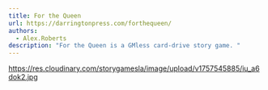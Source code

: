```yaml
---
title: For the Queen
url: https://darringtonpress.com/forthequeen/
authors:
  - Alex.Roberts
description: "For the Queen is a GMless card-drive story game. "
---
```

https://res.cloudinary.com/storygamesla/image/upload/v1757545885/iu_a6dok2.jpg
